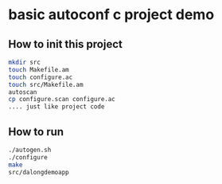 # basic autoconf c project demo

## How to init this project

```bash
mkdir src
touch Makefile.am
touch configure.ac
touch src/Makefile.am
autoscan
cp configure.scan configure.ac
.... just like project code
```

## How to run

```bash
./autogen.sh
./configure
make
src/dalongdemoapp
```